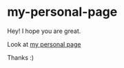 # my-personal-page

Hey! I hope you are great.

Look at [my personal page](tomashojnadel.netlify.com)

Thanks :)
